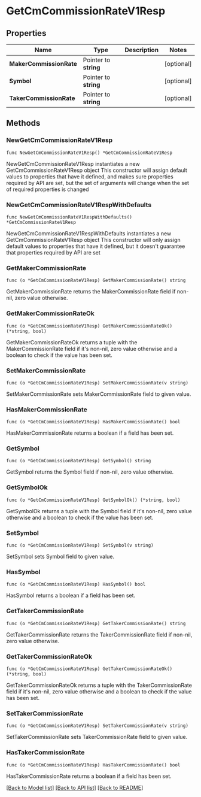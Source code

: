 # GetCmCommissionRateV1Resp

## Properties

Name | Type | Description | Notes
------------ | ------------- | ------------- | -------------
**MakerCommissionRate** | Pointer to **string** |  | [optional] 
**Symbol** | Pointer to **string** |  | [optional] 
**TakerCommissionRate** | Pointer to **string** |  | [optional] 

## Methods

### NewGetCmCommissionRateV1Resp

`func NewGetCmCommissionRateV1Resp() *GetCmCommissionRateV1Resp`

NewGetCmCommissionRateV1Resp instantiates a new GetCmCommissionRateV1Resp object
This constructor will assign default values to properties that have it defined,
and makes sure properties required by API are set, but the set of arguments
will change when the set of required properties is changed

### NewGetCmCommissionRateV1RespWithDefaults

`func NewGetCmCommissionRateV1RespWithDefaults() *GetCmCommissionRateV1Resp`

NewGetCmCommissionRateV1RespWithDefaults instantiates a new GetCmCommissionRateV1Resp object
This constructor will only assign default values to properties that have it defined,
but it doesn't guarantee that properties required by API are set

### GetMakerCommissionRate

`func (o *GetCmCommissionRateV1Resp) GetMakerCommissionRate() string`

GetMakerCommissionRate returns the MakerCommissionRate field if non-nil, zero value otherwise.

### GetMakerCommissionRateOk

`func (o *GetCmCommissionRateV1Resp) GetMakerCommissionRateOk() (*string, bool)`

GetMakerCommissionRateOk returns a tuple with the MakerCommissionRate field if it's non-nil, zero value otherwise
and a boolean to check if the value has been set.

### SetMakerCommissionRate

`func (o *GetCmCommissionRateV1Resp) SetMakerCommissionRate(v string)`

SetMakerCommissionRate sets MakerCommissionRate field to given value.

### HasMakerCommissionRate

`func (o *GetCmCommissionRateV1Resp) HasMakerCommissionRate() bool`

HasMakerCommissionRate returns a boolean if a field has been set.

### GetSymbol

`func (o *GetCmCommissionRateV1Resp) GetSymbol() string`

GetSymbol returns the Symbol field if non-nil, zero value otherwise.

### GetSymbolOk

`func (o *GetCmCommissionRateV1Resp) GetSymbolOk() (*string, bool)`

GetSymbolOk returns a tuple with the Symbol field if it's non-nil, zero value otherwise
and a boolean to check if the value has been set.

### SetSymbol

`func (o *GetCmCommissionRateV1Resp) SetSymbol(v string)`

SetSymbol sets Symbol field to given value.

### HasSymbol

`func (o *GetCmCommissionRateV1Resp) HasSymbol() bool`

HasSymbol returns a boolean if a field has been set.

### GetTakerCommissionRate

`func (o *GetCmCommissionRateV1Resp) GetTakerCommissionRate() string`

GetTakerCommissionRate returns the TakerCommissionRate field if non-nil, zero value otherwise.

### GetTakerCommissionRateOk

`func (o *GetCmCommissionRateV1Resp) GetTakerCommissionRateOk() (*string, bool)`

GetTakerCommissionRateOk returns a tuple with the TakerCommissionRate field if it's non-nil, zero value otherwise
and a boolean to check if the value has been set.

### SetTakerCommissionRate

`func (o *GetCmCommissionRateV1Resp) SetTakerCommissionRate(v string)`

SetTakerCommissionRate sets TakerCommissionRate field to given value.

### HasTakerCommissionRate

`func (o *GetCmCommissionRateV1Resp) HasTakerCommissionRate() bool`

HasTakerCommissionRate returns a boolean if a field has been set.


[[Back to Model list]](../README.md#documentation-for-models) [[Back to API list]](../README.md#documentation-for-api-endpoints) [[Back to README]](../README.md)


